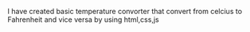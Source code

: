 I have created basic temperature convorter that convert from celcius to Fahrenheit and vice versa by using html,css,js

